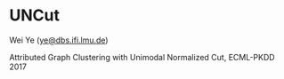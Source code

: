 # UNCut
Wei Ye (ye@dbs.ifi.lmu.de)

Attributed Graph Clustering with Unimodal Normalized Cut, ECML-PKDD 2017
